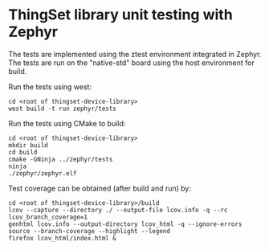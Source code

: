 # ThingSet library unit testing with Zephyr

The tests are implemented using the ztest environment integrated in Zephyr.
The tests are run on the "native-std" board using the host environment for build.

Run the tests using west:

    cd <root of thingset-device-library>
    west build -t run zephyr/tests

Run the tests using CMake to build:

    cd <root of thingset-device-library>
    mkdir build
    cd build
    cmake -GNinja ../zephyr/tests
    ninja
    ./zephyr/zephyr.elf

Test coverage can be obtained (after build and run) by:

    cd <root of thingset-device-library>/build
    lcov --capture --directory ./ --output-file lcov.info -q --rc lcov_branch_coverage=1
    genhtml lcov.info --output-directory lcov_html -q --ignore-errors source --branch-coverage --highlight --legend
    firefox lcov_html/index.html &
